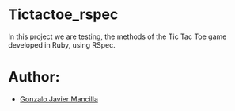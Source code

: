# Tictactoe_rspec
In this project we are testing, the methods of the Tic Tac Toe game developed in Ruby, using RSpec. 
# Author:
<ul>
  <li> <a href="http://github.com/gonjavi">Gonzalo Javier Mancilla </a></li>
</ul>
